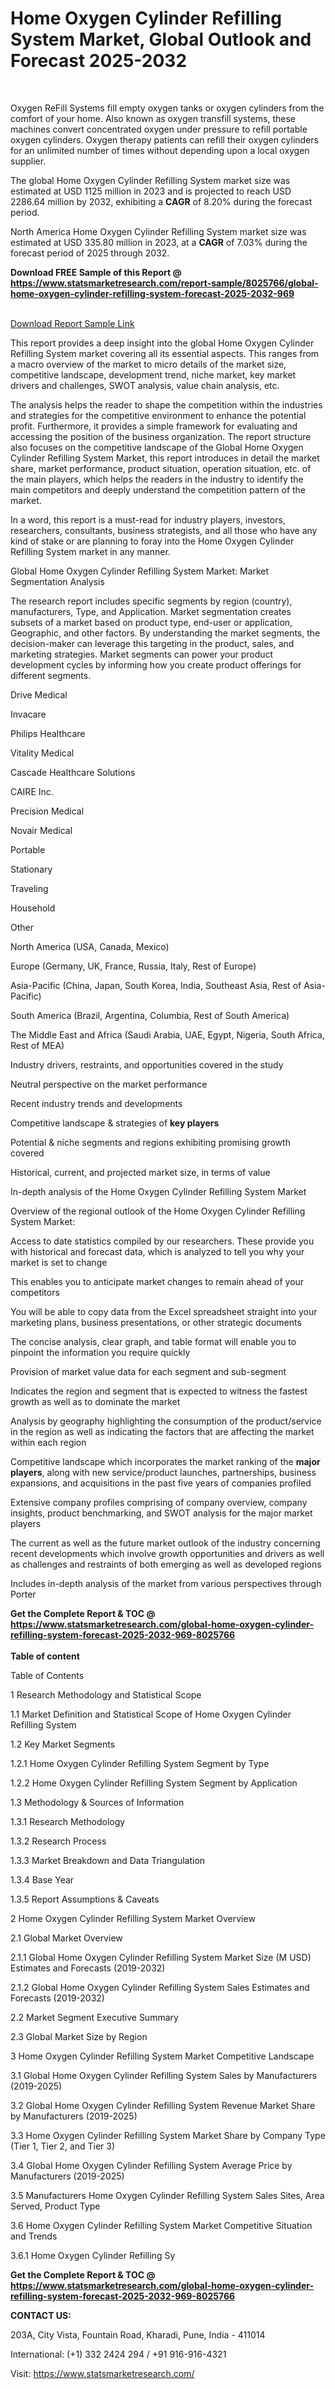 <h1>Home Oxygen Cylinder Refilling System Market, Global Outlook and Forecast 2025-2032</h1><br/><p>
 
 Oxygen ReFill Systems fill empty oxygen tanks or oxygen cylinders from the comfort of your home. Also known as oxygen transfill systems, these machines convert concentrated oxygen under pressure to refill portable oxygen cylinders. Oxygen therapy patients can refill their oxygen cylinders for an unlimited number of times without depending upon a local oxygen supplier.</p><p>
 
 The global Home Oxygen Cylinder Refilling System market size was estimated at USD 1125 million in 2023 and is projected to reach USD 2286.64 million by 2032, exhibiting a <strong>CAGR</strong> of 8.20% during the forecast period.</p><p>
 
 North America Home Oxygen Cylinder Refilling System market size was estimated at USD 335.80 million in 2023, at a <strong>CAGR</strong> of 7.03% during the forecast period of 2025 through 2032.</p><div><b>Download FREE Sample of this Report @ <a href="https://www.statsmarketresearch.com/download-free-sample/8025766/global-home-oxygen-cylinder-refilling-system-forecast-2025-2032-969">https://www.statsmarketresearch.com/report-sample/8025766/global-home-oxygen-cylinder-refilling-system-forecast-2025-2032-969</a></b></div><br><p><a href="https://www.statsmarketresearch.com/download-free-sample/8025766/global-home-oxygen-cylinder-refilling-system-forecast-2025-2032-969">Download Report Sample Link</a></p><p>
 
 This report provides a deep insight into the global Home Oxygen Cylinder Refilling System market covering all its essential aspects. This ranges from a macro overview of the market to micro details of the market size, competitive landscape, development trend, niche market, key market drivers and challenges, SWOT analysis, value chain analysis, etc.</p><p>
 
 The analysis helps the reader to shape the competition within the industries and strategies for the competitive environment to enhance the potential profit. Furthermore, it provides a simple framework for evaluating and accessing the position of the business organization. The report structure also focuses on the competitive landscape of the Global Home Oxygen Cylinder Refilling System Market, this report introduces in detail the market share, market performance, product situation, operation situation, etc. of the main players, which helps the readers in the industry to identify the main competitors and deeply understand the competition pattern of the market.</p><p>In a word, this report is a must-read for industry players, investors, researchers, consultants, business strategists, and all those who have any kind of stake or are planning to foray into the Home Oxygen Cylinder Refilling System market in any manner.</p><p>Global Home Oxygen Cylinder Refilling System Market: Market Segmentation Analysis</p><p>The research report includes specific segments by region (country), manufacturers, Type, and Application. Market segmentation creates subsets of a market based on product type, end-user or application, Geographic, and other factors. By understanding the market segments, the decision-maker can leverage this targeting in the product, sales, and marketing strategies. Market segments can power your product development cycles by informing how you create product offerings for different segments.</p><p>Drive Medical</p><p>Invacare</p><p>Philips Healthcare</p><p>Vitality Medical</p><p>Cascade Healthcare Solutions</p><p>CAIRE Inc.</p><p>Precision Medical</p><p>Novair Medical</p><p>
 
 </p><p>Portable</p><p>Stationary</p><p>
 
 </p><p>Traveling</p><p>Household</p><p>Other</p><p>
 
 </p><p>North America (USA, Canada, Mexico)</p><p>Europe (Germany, UK, France, Russia, Italy, Rest of Europe)</p><p>Asia-Pacific (China, Japan, South Korea, India, Southeast Asia, Rest of Asia-Pacific)</p><p>South America (Brazil, Argentina, Columbia, Rest of South America)</p><p>The Middle East and Africa (Saudi Arabia, UAE, Egypt, Nigeria, South Africa, Rest of MEA)</p><p>
 
 </p><p>Industry drivers, restraints, and opportunities covered in the study</p><p>Neutral perspective on the market performance</p><p>Recent industry trends and developments</p><p>Competitive landscape & strategies of <strong>key players</strong></p><p>Potential & niche segments and regions exhibiting promising growth covered</p><p>Historical, current, and projected market size, in terms of value</p><p>In-depth analysis of the Home Oxygen Cylinder Refilling System Market</p><p>Overview of the regional outlook of the Home Oxygen Cylinder Refilling System Market:</p><p>
 
 </p><p>Access to date statistics compiled by our researchers. These provide you with historical and forecast data, which is analyzed to tell you why your market is set to change</p><p>This enables you to anticipate market changes to remain ahead of your competitors</p><p>You will be able to copy data from the Excel spreadsheet straight into your marketing plans, business presentations, or other strategic documents</p><p>The concise analysis, clear graph, and table format will enable you to pinpoint the information you require quickly</p><p>Provision of market value data for each segment and sub-segment</p><p>Indicates the region and segment that is expected to witness the fastest growth as well as to dominate the market</p><p>Analysis by geography highlighting the consumption of the product/service in the region as well as indicating the factors that are affecting the market within each region</p><p>Competitive landscape which incorporates the market ranking of the <strong>major players</strong>, along with new service/product launches, partnerships, business expansions, and acquisitions in the past five years of companies profiled</p><p>Extensive company profiles comprising of company overview, company insights, product benchmarking, and SWOT analysis for the major market players</p><p>The current as well as the future market outlook of the industry concerning recent developments which involve growth opportunities and drivers as well as challenges and restraints of both emerging as well as developed regions</p><p>Includes in-depth analysis of the market from various perspectives through Porter</p><div><b>Get the Complete Report & TOC @ <a href="https://www.statsmarketresearch.com/global-home-oxygen-cylinder-refilling-system-forecast-2025-2032-969-8025766">https://www.statsmarketresearch.com/global-home-oxygen-cylinder-refilling-system-forecast-2025-2032-969-8025766</a></b></div><br><b>Table of content</b><p>Table of Contents<br />
 
 1 Research Methodology and Statistical Scope<br />
 
 1.1 Market Definition and Statistical Scope of Home Oxygen Cylinder Refilling System<br />
 
 1.2 Key Market Segments<br />
 
 1.2.1 Home Oxygen Cylinder Refilling System Segment by Type<br />
 
 1.2.2 Home Oxygen Cylinder Refilling System Segment by Application<br />
 
 1.3 Methodology & Sources of Information<br />
 
 1.3.1 Research Methodology<br />
 
 1.3.2 Research Process<br />
 
 1.3.3 Market Breakdown and Data Triangulation<br />
 
 1.3.4 Base Year<br />
 
 1.3.5 Report Assumptions & Caveats<br />
 
 2 Home Oxygen Cylinder Refilling System Market Overview<br />
 
 2.1 Global Market Overview<br />
 
 2.1.1 Global Home Oxygen Cylinder Refilling System Market Size (M USD) Estimates and Forecasts (2019-2032)<br />
 
 2.1.2 Global Home Oxygen Cylinder Refilling System Sales Estimates and Forecasts (2019-2032)<br />
 
 2.2 Market Segment Executive Summary<br />
 
 2.3 Global Market Size by Region<br />
 
 3 Home Oxygen Cylinder Refilling System Market Competitive Landscape<br />
 
 3.1 Global Home Oxygen Cylinder Refilling System Sales by Manufacturers (2019-2025)<br />
 
 3.2 Global Home Oxygen Cylinder Refilling System Revenue Market Share by Manufacturers (2019-2025)<br />
 
 3.3 Home Oxygen Cylinder Refilling System Market Share by Company Type (Tier 1, Tier 2, and Tier 3)<br />
 
 3.4 Global Home Oxygen Cylinder Refilling System Average Price by Manufacturers (2019-2025)<br />
 
 3.5 Manufacturers Home Oxygen Cylinder Refilling System Sales Sites, Area Served, Product Type<br />
 
 3.6 Home Oxygen Cylinder Refilling System Market Competitive Situation and Trends<br />
 
 3.6.1 Home Oxygen Cylinder Refilling Sy<br><div><b>Get the Complete Report & TOC @ <a href="https://www.statsmarketresearch.com/global-home-oxygen-cylinder-refilling-system-forecast-2025-2032-969-8025766">https://www.statsmarketresearch.com/global-home-oxygen-cylinder-refilling-system-forecast-2025-2032-969-8025766</a></b></div></p>
 
 <b>CONTACT US:</b><br>
 
 203A, City Vista, Fountain Road, Kharadi, Pune, India - 411014 <br>
 
 International: (+1) 332 2424 294 / +91 916-916-4321<br>
 
 Visit: <a href="https://www.statsmarketresearch.com/">https://www.statsmarketresearch.com/</a>
 
 <br>